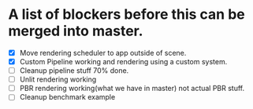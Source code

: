 # A list of blockers before this can be merged into master.
* [x] Move rendering scheduler to app outside of scene.
* [x] Custom Pipeline working and rendering using a custom system.
* [ ] Cleanup pipeline stuff 70% done.
* [ ] Unlit rendering working
* [ ] PBR rendering working(what we have in master) not actual PBR stuff.
* [ ] Cleanup benchmark example